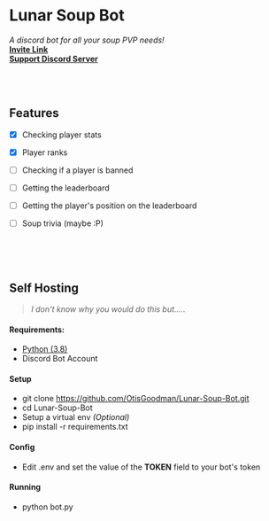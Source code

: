 
# Lunar Soup Bot 
*A discord bot for all your soup PVP needs!*
<br>
[**Invite  Link**](https://discord.com/oauth2/authorize?client_id=922302593575829545&scope=bot&permissions=117825)<br>
[**Support Discord Server**](https://discord.gg/rXkfAMphze)

<br>
<br>


## Features

 - [x] Checking player stats
 - [x] Player ranks
 - [ ]  Checking if a player is banned
 - [ ]  Getting the leaderboard
 - [ ]  Getting the player's position on the leaderboard
 - [ ] Soup trivia (maybe :P)


<br>
<br>
<br>

## Self Hosting
> *I don't know why you would do this but.....*
#### Requirements:
 - [Python (3.8)](https://www.python.org/downloads/release/python-380/)
 - Discord Bot Account
#### Setup 
- git clone https://github.com/OtisGoodman/Lunar-Soup-Bot.git
- cd Lunar-Soup-Bot
- Setup a virtual env *(Optional)*
- pip install -r requirements.txt
#### Config
- Edit .env and set the value of the **TOKEN** field to your bot's token
#### Running
- python bot.py
